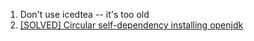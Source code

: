  1. Don't use icedtea -- it's too old
 2. [[SOLVED] Circular self-dependency installing openjdk](https://forums.gentoo.org/viewtopic-t-1093786-start-0.html)
